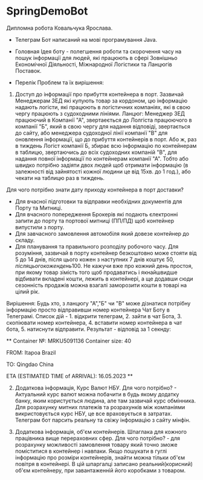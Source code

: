 # SpringDemoBot
Дипломна робота Ковальчука Ярослава.

- Телеграм Бот написаний на мові програмування Java.

- Головная Ідея боту - полегшення роботи та скорочення часу на пошук інформації для людей,
які працюють в сфері Зовнішньо Економічної Діяльності, Міжнародної Логістики та Ланцюгів Поставок.

- Перелік Проблем та їх вирішення:

1. Доступ до інформації про прибуття контейнера в порт. 
Зазвичай Менеджерам ЗЕД які купують товар за кордоном, цю інформацію надають логісти, які працюють в логістичних компаніях, 
які в свою чергу працюють з судоходними лініями.
Ланцюг: Менеджер ЗЕД працюючий в Компанії "А", звертаеється до Лолгіста працюючого в компанії "Б",
який в свою чергу для надання відповіді, звертається до сайту, або менеджера судоходної лінії компанії "В" для оновлення інформації, що до прибуття контейнерів в порт.
Або ж, раз в тиждень Логіст компанії Б, збирає всю інформацію по контейнерам в таблицю, звертаючись до всіх судоходних компаній "В",
для надання повної інформації по контейнерам компанії "А".
Тобто або швидко потрібно задіяти двох людей щоб отримати інформацію (в залежності від зайнятості кожної людини це від 15хв. до 1 год.),
або чекати на таблицю раз в тиждень.

Для чого потрібно знати дату приходу контейнера в порт доставки? 
- Для вчасної підготовки та відправки необхідних документів для Порту та Митниці.
- Для вчасного попередження Брокерів які подають єлектронні запити до порту та портової митниці (ПП/ПД) щоб контейнер випустили з порту.
- Для завчасного замовлення автомобіля який довезе контейнер до складу.
- Для планування та правильного розподілу робочого часу.
Для розуміння, зазвичай в порту контейнер безкоштовно може стояти від 5 до 14 днів, після цього кожен з наступних 7 днів коштує 50$, після цього кожен день 100$.
Не кажучи вже про кожний день простоя, при якому товар зімість того щоб продаватись і якнайшвидше відбивати вкладені кошти, лежить в контейнері,
а ще додавши сюди сезонність продажів можна взагалі заморозити кошти в товарі на цілий рік.

Вирішення: Будь хто, з ланцюгу "А","Б" чи "В" може дізнатися потрібну інформацію просто відправивши номер контейнера Чат Боту в Телеграмі.
Список дій - 1. відкрити телеграм, 2. зайти в чат Бота, 3. скопіювати номер контейнера, 4. вставити номер контейнера в чат бота, 5. натиснути відправити.
Результат - відповід за 1 секнду:

**
Container №: MRKU5091136
Container size: 40

FROM: Itapoa
Brazil

TO: Qingdao
China

ETA (ESTIMATED TIME of ARRIVAL): 16.05.2023
**

2. Додаткова інформація, Курс Валют НБУ.
Для чого потрібно? -  Актуальний курс валют можна побачити в будь якому додатку банку, яким користується людина, але там зазвичай курс обмінника.
Для розрахунку митних платежів та розрахунків між компаніями викристовується курс НБУ, це все враховується в затратах.
Телеграм бот парсить реальну та свіжу інформацію з сайту мінфін.

3. Додаткова інформація, об'єм контейнерів.
Шпаглака для кожного працівника вище перераховних сфер. 
Для чого потрібно? - для розрахунку можливості замовлення товару який точно зможе поміститися в контейнер і навпаки.
Якщо пошукати в гуглі інформацію про розміри контейнерів, знайти можна тільки об'єм повітря в контейнері. 
В цій шпаргалці записано реальний(корисний) об'єм контейнеру, при завантаженній його коробками з товаром.

